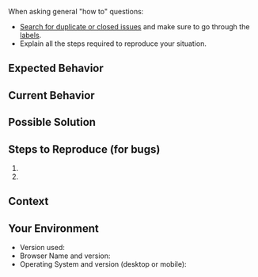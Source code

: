 <!-- Before opening an issue here make sure, that you have read the template completly through -->

When asking general "how to" questions:

- [Search for duplicate or closed issues](https://github.com/ldrocket/pur-cookie-manager-firefox/issues) and make sure to go through the [labels](https://github.com/ldrocket/pur-cookie-manager-firefox/labels).
- Explain all the steps required to reproduce your situation.

<!--- Provide a general summary of the issue in the Title above. -->

## Expected Behavior
<!--- If you're describing a bug, tell what should happen. -->

<!--- If you're suggesting a change/improvement, tell how it should work and post a link to a reference if available. -->

## Current Behavior
<!--- If describing a bug, tell what happens instead of the expected behavior. -->

<!--- If suggesting a change/improvement, explain the difference from current behavior. -->

## Possible Solution
<!--- Not obligatory, but suggest a fix/reason for the bug, -->
<!--- or ideas how to implement the addition or change. -->

## Steps to Reproduce (for bugs)
<!--- Provide a link to a live example, or an unambiguous set of steps to reproduce this bug. -->
1.
2.

## Context
<!--- How has this issue affected you? What are you trying to accomplish? -->
<!--- Providing context helps to come up with a solution that is most useful in the real world. -->

## Your Environment
<!--- Include as many relevant details about the environment you experienced the bug in. -->
<!--- Without these details, your issue will be closed. -->
* Version used:
* Browser Name and version:
* Operating System and version (desktop or mobile):
